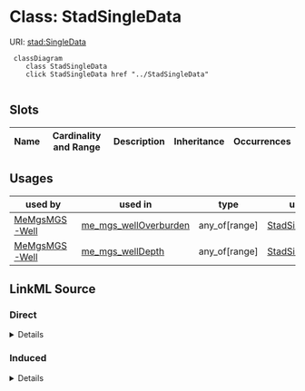 

# Class: StadSingleData





URI: [stad:SingleData](http://purl.org/spatialai/stad/v2/core/SingleData)






```mermaid
 classDiagram
    class StadSingleData
    click StadSingleData href "../StadSingleData"
      
```




<!-- no inheritance hierarchy -->


## Slots

| Name | Cardinality and Range | Description | Inheritance | Occurrences |
| ---  | --- | --- | --- | --- |





## Usages

| used by | used in | type | used |
| ---  | --- | --- | --- |
| [MeMgsMGS-Well](../classes/MeMgsMGS-Well.md) | [me_mgs_wellOverburden](../slots/me_mgs_wellOverburden.md) | any_of[range] | [StadSingleData](../classes/StadSingleData.md) |
| [MeMgsMGS-Well](../classes/MeMgsMGS-Well.md) | [me_mgs_wellDepth](../slots/me_mgs_wellDepth.md) | any_of[range] | [StadSingleData](../classes/StadSingleData.md) |











## LinkML Source

<!-- TODO: investigate https://stackoverflow.com/questions/37606292/how-to-create-tabbed-code-blocks-in-mkdocs-or-sphinx -->

### Direct

<details>

```yaml
name: stad_SingleData
from_schema: okns:hydrology-kg
exact_mappings:
- http://purl.org/spatialai/stad/v2/core/SingleData
rank: 1000
class_uri: stad:SingleData

```
</details>

### Induced

<details>

```yaml
name: stad_SingleData
from_schema: okns:hydrology-kg
exact_mappings:
- http://purl.org/spatialai/stad/v2/core/SingleData
rank: 1000
class_uri: stad:SingleData

```
</details>